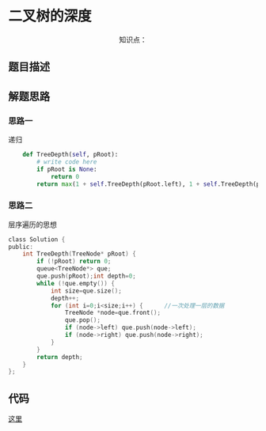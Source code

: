 # 二叉树的深度

<center>知识点：</center>


## 题目描述

## 解题思路
### 思路一
递归
```python
    def TreeDepth(self, pRoot):
        # write code here
        if pRoot is None:
            return 0
        return max(1 + self.TreeDepth(pRoot.left), 1 + self.TreeDepth(pRoot.right))

```
### 思路二
层序遍历的思想
```c
class Solution {
public:
    int TreeDepth(TreeNode* pRoot) {
        if (!pRoot) return 0;
        queue<TreeNode*> que;
        que.push(pRoot);int depth=0;
        while (!que.empty()) {
            int size=que.size();
            depth++;
            for (int i=0;i<size;i++) {      //一次处理一层的数据
                TreeNode *node=que.front();
                que.pop();
                if (node->left) que.push(node->left);
                if (node->right) que.push(node->right);
            }
        }
        return depth;
    }
};

```


## 代码

[这里](../Code/38.py)